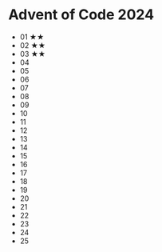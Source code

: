 # Advent of Code 2024

- 01 ★★
- 02 ★★
- 03 ★★
- 04 
- 05 
- 06 
- 07 
- 08 
- 09 
- 10 
- 11 
- 12 
- 13 
- 14 
- 15 
- 16 
- 17 
- 18 
- 19 
- 20 
- 21 
- 22 
- 23
- 24
- 25